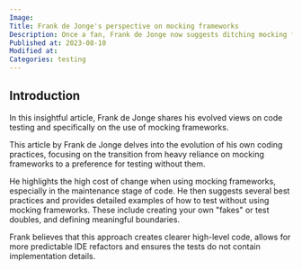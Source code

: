 ```yaml
---
Image: 
Title: Frank de Jonge's perspective on mocking frameworks
Description: Once a fan, Frank de Jonge now suggests ditching mocking frameworks for real implementations to simplify code testing.
Published at: 2023-08-10
Modified at: 
Categories: testing
---
```


## Introduction

In this insightful article, Frank de Jonge shares his evolved views on code testing and specifically on the use of mocking frameworks.

This article by Frank de Jonge delves into the evolution of his own coding practices, focusing on the transition from heavy reliance on mocking frameworks to a preference for testing without them.

He highlights the high cost of change when using mocking frameworks, especially in the maintenance stage of code. He then suggests several best practices and provides detailed examples of how to test without using mocking frameworks. These include creating your own "fakes" or test doubles, and defining meaningful boundaries.

Frank believes that this approach creates clearer high-level code, allows for more predictable IDE refactors and ensures the tests do not contain implementation details.

